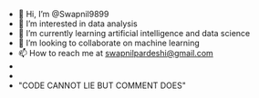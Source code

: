 - 👋 Hi, I’m @Swapnil9899
- 👀 I’m interested in data analysis
- 🌱 I’m currently learning artificial intelligence and data science
- 💞️ I’m looking to collaborate on machine learning 
- 📫 How to reach me at swapnilpardeshi@gmail.com
- 
- 
- "CODE CANNOT LIE BUT COMMENT DOES" 

<!---
Swapnil9899/Swapnil9899 is a ✨ special ✨ repository because its `README.md` (this file) appears on your GitHub profile.
You can click the Preview link to take a look at your changes.
--->
